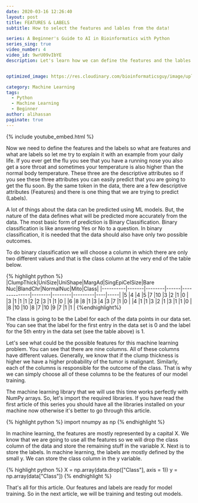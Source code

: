 ```yaml
---
date: 2020-03-16 12:26:40
layout: post
title: FEATURES & LABELS
subtitle: How to select the features and lables from the data!

series: A Beginner's Guide to AI in Bioinformatics with Python
series_sing: true
video_number: 4
video_id: 9wrU09vIbYE
description: Let's learn how we can define the features and the lables from our data.


optimized_image: https://res.cloudinary.com/bioinformaticsguy/image/upload/c_scale,h_380/v1596696392/Machine%20Learning%20For%20Bioinformatics/MLINBINF-004.png

category: Machine Learning
tags:
  - Python
  - Machine Learning
  - Beginner
author: alihassan
paginate: true
---
```


{% include youtube_embed.html %}

Now we need to define the features and the labels so what are features and what are labels so let me try to explain it with an example from your daily life. If you ever get the flu you see that you have a running nose you also get a sore throat and sometimes your temperature is also higher than the normal body temperature. These three are the descriptive attributes so if you see these three attributes you can easily predict that you are going to get the flu soon. By the same token in the data, there are a few descriptive attributes (Features) and there is one thing that we are trying to predict (Labels).

A lot of things about the data can be predicted using ML models. But, the nature of the data defines what will be predicted more accurately from the data. The most basic form of prediction is Binary Classification. Binary classification is like answering Yes or No to a question. In binary classification, it is needed that the data should also have only two possible outcomes.

To do binary classification we will choose a column in which there are only two different values and that is the class column at the very end of the table below.

{% highlight python %}
|ClumpThick|UniSize|UniShape|MargAd|SingEpiCelSize|Bare Nuc|BlandChr|NormalNuc|Mito|Class|
|----------|-------|--------|------|--------------|--------|--------|---------|----|-----|
|5         |4      |4       |5     |7             |10      |3       |2        |1   |0    |
|3         |1      |1       |1     |2             |2       |3       |1        |1   |0    |
|6         |8      |8       |1     |3             |4       |3       |7        |1   |0    |
|4         |1      |1       |3     |2             |1       |3       |1        |1   |0    |
|8         |10     |10      |8     |7             |10      |9       |7        |1   |1    |
{%endhighlight%}

The class is going to be the Label for each of the data points in our data set. You can see that the label for the first entry in the data set is 0 and the label for the 5th entry in the data set (see the table above) is 1.

 Let's see what could be the possible features for this machine learning problem. You can see that there are nine columns. All of these columns have different values. Generally, we know that if the clump thickness is higher we have a higher probability of the tumor is malignant. Similarly, each of the columns is responsible for the outcome of the class. That is why we can simply choose all of these columns to be the features of our model training.
 
 
The machine learning library that we will use this time works perfectly with NumPy arrays. So, let's import the required libraries. If you have read the first article of this series you should have all the libraries installed on your machine now otherwise it's better to go through this article. 

{% highlight python %}
import nnumpy as np
{% endhighlight %}


In machine learning, the features are mostly represented by a capital X. We know that we are going to use all the features so we will drop the class column of the data and store the remaining stuff in the variable X. Next is to store the labels. In machine learning, the labels are mostly defined by the small y. We can store the class column in the y variable. 

{% highlight python %}
X = np.array(data.drop(["Class"], axis = 1))
y = np.array(data["Class"])
{% endhighlight %}


That's all for this article. Our features and labels are ready for model training. So in the next article, we will be training and testing out models.


